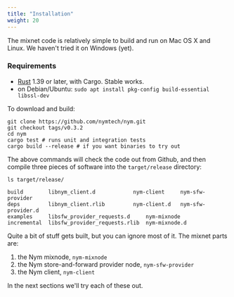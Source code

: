 ```yaml
---
title: "Installation"
weight: 20
---
```


The mixnet code is relatively simple to build and run on Mac OS X and Linux. We haven't tried it on Windows (yet).

### Requirements

* [Rust](https://www.rust-lang.org/) 1.39 or later, with Cargo. Stable works.
* on Debian/Ubuntu: `sudo apt install pkg-config build-essential libssl-dev`

To download and build:

```shell
git clone https://github.com/nymtech/nym.git
git checkout tags/v0.3.2
cd nym
cargo test # runs unit and integration tests
cargo build --release # if you want binaries to try out
```

The above commands will check the code out from Github, and then compile three pieces of software into the `target/release` directory:

```shell
ls target/release/

build	     libnym_client.d		    nym-client	   nym-sfw-provider
deps	     libnym_client.rlib		    nym-client.d   nym-sfw-provider.d
examples     libsfw_provider_requests.d     nym-mixnode
incremental  libsfw_provider_requests.rlib  nym-mixnode.d

```

Quite a bit of stuff gets built, but you can ignore most of it. The mixnet parts are:

1. the Nym mixnode, `nym-mixnode`
1. the Nym store-and-forward provider node, `nym-sfw-provider`
1. the Nym client, `nym-client`

In the next sections we'll try each of these out.
